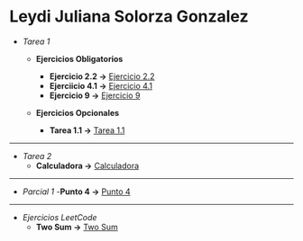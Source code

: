 # Leydi Juliana Solorza Gonzalez
- *Tarea 1* 
    - **Ejercicios Obligatorios**
        - **Ejercicio 2.2 ->** [Ejercicio 2.2](https://github.com/julss642/Entrega-1-ejercicios-ALSE/blob/main/Tarea1/Ejercicio2.2.cpp)
        - **Ejerciicio 4.1 ->** [Ejercicio 4.1](https://github.com/julss642/Entrega-1-ejercicios-ALSE/blob/main/Tarea1/Ejercicio4.1.cpp)
        - **Ejercicio 9 ->** [Ejercicio 9](https://github.com/julss642/Entrega-1-ejercicios-ALSE/blob/main/Tarea1/Ejercicio9.cpp)

    - **Ejercicios Opcionales**
        - **Tarea 1.1 ->** [Tarea 1.1](https://github.com/julss642/Entrega-1-ejercicios-ALSE/blob/main/Tarea2/Ejercicio1.1.cpp)
-----------------------------------------------------------------------------------------------------
- *Tarea 2* 
    - **Calculadora ->** [Calculadora](https://github.com/julss642/Entrega-1-ejercicios-ALSE/blob/main/Tarea3/Calculadora.cpp)
---------------------------------------------------------------------------------------------------
- *Parcial 1* 
    -**Punto 4 ->** [Punto 4](https://github.com/julss642/Entrega-1-ejercicios-ALSE/tree/main/Parcial1)
---------------------------------------------------------------------------------------------------
- *Ejercicios LeetCode*
    - **Two Sum ->** [Two Sum](https://github.com/julss642/Entrega-1-ejercicios-ALSE/blob/main/LeetCode/TwoSum.cpp)